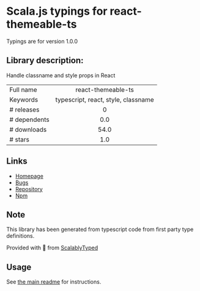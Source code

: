 
# Scala.js typings for react-themeable-ts

Typings are for version 1.0.0

## Library description:
Handle classname and style props in React

|                    |                 |
| ------------------ | :-------------: |
| Full name          | react-themeable-ts |
| Keywords           | typescript, react, style, classname |
| # releases         | 0 |
| # dependents       | 0.0 |
| # downloads        | 54.0 |
| # stars            | 1.0 |

## Links
- [Homepage](https://github.com/beckend/react-themeable-ts#readme)
- [Bugs](https://github.com/beckend/react-themeable-ts/issues)
- [Repository](https://github.com/beckend/react-themeable-ts)
- [Npm](https://www.npmjs.com/package/react-themeable-ts)
    


## Note
This library has been generated from typescript code from first party type definitions.

Provided with :purple_heart: from [ScalablyTyped](https://github.com/oyvindberg/ScalablyTyped)

## Usage
See [the main readme](../../readme.md) for instructions.


